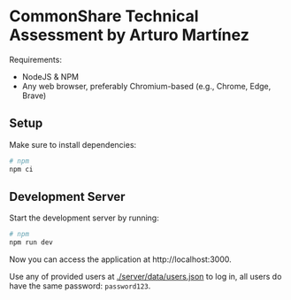 # CommonShare Technical Assessment by Arturo Martínez

Requirements:

- NodeJS & NPM
- Any web browser, preferably Chromium-based (e.g., Chrome, Edge, Brave)

## Setup

Make sure to install dependencies:

```bash
# npm
npm ci
```

## Development Server

Start the development server by running:

```bash
# npm
npm run dev
```

Now you can access the application at http://localhost:3000.

Use any of provided users at [./server/data/users.json](./server/data/users.json) to log in, all users do have the same password: `password123`.
